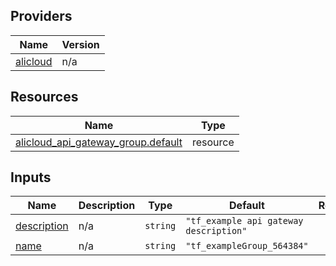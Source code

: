 <!-- BEGIN_TF_DOCS -->
## Providers

| Name | Version |
|------|---------|
| <a name="provider_alicloud"></a> [alicloud](#provider\_alicloud) | n/a |

## Resources

| Name | Type |
|------|------|
| [alicloud_api_gateway_group.default](https://registry.terraform.io/providers/hashicorp/alicloud/latest/docs/resources/api_gateway_group) | resource |

## Inputs

| Name | Description | Type | Default | Required |
|------|-------------|------|---------|:--------:|
| <a name="input_description"></a> [description](#input\_description) | n/a | `string` | `"tf_example api gateway description"` | no |
| <a name="input_name"></a> [name](#input\_name) | n/a | `string` | `"tf_exampleGroup_564384"` | no |
<!-- END_TF_DOCS -->    